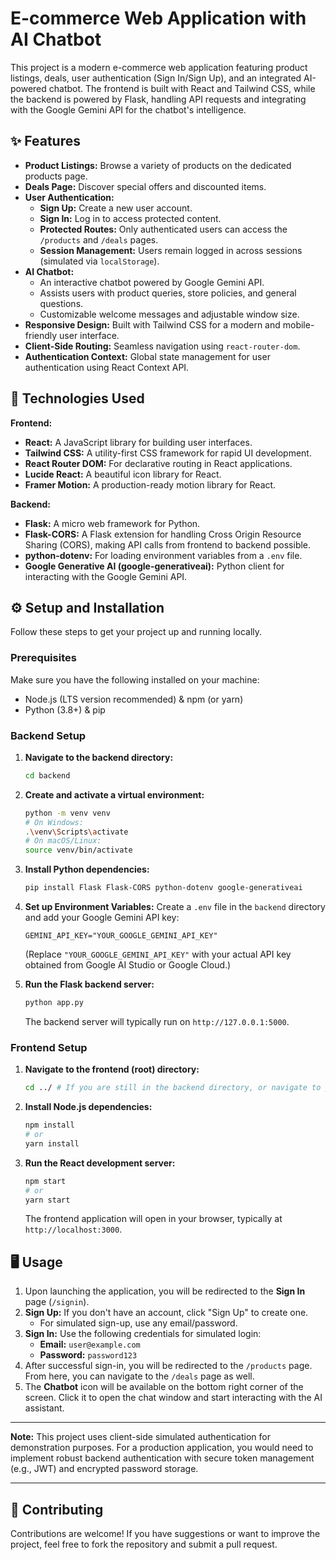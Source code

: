 # E-commerce Web Application with AI Chatbot

This project is a modern e-commerce web application featuring product listings, deals, user authentication (Sign In/Sign Up), and an integrated AI-powered chatbot. The frontend is built with React and Tailwind CSS, while the backend is powered by Flask, handling API requests and integrating with the Google Gemini API for the chatbot's intelligence.

## ✨ Features

* **Product Listings:** Browse a variety of products on the dedicated products page.
* **Deals Page:** Discover special offers and discounted items.
* **User Authentication:**
    * **Sign Up:** Create a new user account.
    * **Sign In:** Log in to access protected content.
    * **Protected Routes:** Only authenticated users can access the `/products` and `/deals` pages.
    * **Session Management:** Users remain logged in across sessions (simulated via `localStorage`).
* **AI Chatbot:**
    * An interactive chatbot powered by Google Gemini API.
    * Assists users with product queries, store policies, and general questions.
    * Customizable welcome messages and adjustable window size.
* **Responsive Design:** Built with Tailwind CSS for a modern and mobile-friendly user interface.
* **Client-Side Routing:** Seamless navigation using `react-router-dom`.
* **Authentication Context:** Global state management for user authentication using React Context API.

## 🚀 Technologies Used

**Frontend:**
* **React:** A JavaScript library for building user interfaces.
* **Tailwind CSS:** A utility-first CSS framework for rapid UI development.
* **React Router DOM:** For declarative routing in React applications.
* **Lucide React:** A beautiful icon library for React.
* **Framer Motion:** A production-ready motion library for React.

**Backend:**
* **Flask:** A micro web framework for Python.
* **Flask-CORS:** A Flask extension for handling Cross Origin Resource Sharing (CORS), making API calls from frontend to backend possible.
* **python-dotenv:** For loading environment variables from a `.env` file.
* **Google Generative AI (google-generativeai):** Python client for interacting with the Google Gemini API.

## ⚙️ Setup and Installation

Follow these steps to get your project up and running locally.

### Prerequisites

Make sure you have the following installed on your machine:
* Node.js (LTS version recommended) & npm (or yarn)
* Python (3.8+) & pip

### Backend Setup

1.  **Navigate to the backend directory:**
    ```bash
    cd backend
    ```

2.  **Create and activate a virtual environment:**
    ```bash
    python -m venv venv
    # On Windows:
    .\venv\Scripts\activate
    # On macOS/Linux:
    source venv/bin/activate
    ```

3.  **Install Python dependencies:**
    ```bash
    pip install Flask Flask-CORS python-dotenv google-generativeai
    ```

4.  **Set up Environment Variables:**
    Create a `.env` file in the `backend` directory and add your Google Gemini API key:
    ```
    GEMINI_API_KEY="YOUR_GOOGLE_GEMINI_API_KEY"
    ```
    (Replace `"YOUR_GOOGLE_GEMINI_API_KEY"` with your actual API key obtained from Google AI Studio or Google Cloud.)

5.  **Run the Flask backend server:**
    ```bash
    python app.py
    ```
    The backend server will typically run on `http://127.0.0.1:5000`.

### Frontend Setup

1.  **Navigate to the frontend (root) directory:**
    ```bash
    cd ../ # If you are still in the backend directory, or navigate to your project root
    ```

2.  **Install Node.js dependencies:**
    ```bash
    npm install
    # or
    yarn install
    ```

3.  **Run the React development server:**
    ```bash
    npm start
    # or
    yarn start
    ```
    The frontend application will open in your browser, typically at `http://localhost:3000`.

## 🖥️ Usage

1.  Upon launching the application, you will be redirected to the **Sign In** page (`/signin`).
2.  **Sign Up:** If you don't have an account, click "Sign Up" to create one.
    * For simulated sign-up, use any email/password.
3.  **Sign In:** Use the following credentials for simulated login:
    * **Email:** `user@example.com`
    * **Password:** `password123`
4.  After successful sign-in, you will be redirected to the `/products` page. From here, you can navigate to the `/deals` page as well.
5.  The **Chatbot** icon will be available on the bottom right corner of the screen. Click it to open the chat window and start interacting with the AI assistant.

---

**Note:** This project uses client-side simulated authentication for demonstration purposes. For a production application, you would need to implement robust backend authentication with secure token management (e.g., JWT) and encrypted password storage.

---

## 🤝 Contributing

Contributions are welcome! If you have suggestions or want to improve the project, feel free to fork the repository and submit a pull request.
